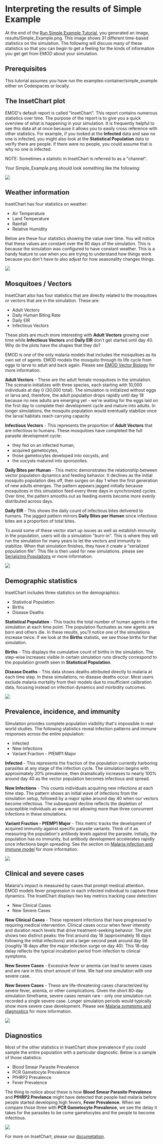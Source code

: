# Interpreting the results of Simple Example

At the end of the [Run Simple Example Tutorial](tutorial_run_simple_example.md), you generated
an image, results/Simple_Example.png.  This image shows 31 different time-based statistics
on the simulation.  The following will discuss many of these statistics so that you
can begin to get a feeling for the kinds of information you get get from EMOD about
your simulation.

## Prerequisites

This tutorial assumes you have run the examples-container/simple_example either on
Codespaces or locally.

## The InsetChart plot

EMOD's default report is called "InsetChart".  This report contains numerous statistics
over time.  The purpose of the report is to give you a quick overview of what is happening
in your simulation.  It is frequently helpful to see this data all at once because it allows
you to easily cross reference with other statistics.  For example, if you looked at the
**Infected** data and saw no one is infected, you might also look at the **Statistical Population**
data to verify there are people.  If there were no people, you could assume that is why
no one is infected.

NOTE:  Sometimes a statistic in InsetChart is referred to as a "channel".

Your Simple_Example.png should look something like the following:

![](media/tutorial_17_understand_results.png)

## Weather information

InsetChart has four statistics on weather:
- Air Temperature
- Land Temperature
- Rainfall
- Relative Humidity

Below are these four statistics showing the value over time.  You will notice that these values
are constant over the 80 days of the simulation.  This is because the simulation was configured
to have constant weather.  This is a handy feature to use when you are trying to understand how
things work because you don't have to also adjust for how seasonality changes things.

![](media/tutorial_18_weather.png)

## Mosquitoes / Vectors

InsetChart also has four statistics that are directly related to the mosquitoes or vectors that
are in the simulation.  These are:
- Adult Vectors
- Daily Human Biting Rate
- Daily EIR
- Infectious Vectors

These plots are much more interesting with **Adult Vectors** growing over time while **Infectious Vectors**
and **Daily EIR** don't get started until day 40.  Why do the plots have the shapes that they do?

EMOD is one of the only malaria models that includes the mosquitoes as its own set of agents.
EMOD models the mosquito through its life cycle from eggs to larve to adult and back again.
Please see [EMOD Vector Biology](https://docs.idmod.org/projects/emodpy-malaria/en/latest/emod/vector-model-overview.html)
for more information.

**Adult Vectors** - These are the adult female mosquitoes in the simulation. The scenario initializes with three species,
each starting with 10,000 individuals at day 0 (30,000 total). The simulation is initialized without
eggs or larva and, therefore, the adult population drops rapidly until day 18 because no new adults
are emerging yet - we're waiting for the eggs laid on the first day to complete their development
cycle and mature into adults. In longer simulations, the mosquito population would eventually
stabilize once the larval habitats reach carrying capacity

**Infectious Vectors** - This represents the proportion of **Adult Vectors** that are infectious to humans. These
mosquitoes have completed the full parasite development cycle:
- they fed on an infected human,
- acquired gametocytes,
- those gametocytes developed into oocysts, and
- the oocysts matured into sporozoites.

**Daily Bites per Human** - This metric demonstrates the relationship between vector
population dynamics and feeding behavior. It declines as the initial mosquito population
dies off, then surges on day 1 when the first generation of new adults emerges. The pattern
appears jagged initially because mosquitoes in this simulation feed every three days in
synchronized cycles. Over time, the pattern smooths out as feeding events become more evenly
distributed across days.

**Daily EIR** - This shows the daily count of infectious bites delivered to humans. The jagged pattern
mirrors **Daily Bites per Human** since infectious bites are a proportion of total bites.

To avoid some of these vector start up issues as well as establish immunity in the population,
users will do a simulation "burn-in".  This is where they will run the simulation for many
years to let the vectors and immunity to stabilize.  When that simulation finishes, they have
it create a "serialized population file".  This file is then used for new simulations.
please see [Serializing Populaitons](https://docs.idmod.org/projects/emodpy-malaria/en/latest/emod/software-serializing-pops.html) 
or more information.

![](media/tutorial_19_vectors.png)

## Demographic statistics

InsetChart includes three statistics on the demographics:
- Statistical Population
- Births
- Disease Deaths

**Statistical Population** - This tracks the total number of human agents in the
simulation at each time point.  The population fluctuates as new agents are born
and others die. In these results, you'll notice one of the simulations increase twice.
If we look at the **Births** statistic, we see those births for that simulation.

**Births** - This displays the cumulative count of births in the simulation. The
step-wise increases visible in certain simulation runs directly correspond to the
population growth seen in **Statistical Population**.

**Disease Deaths** - This data shows deaths attributed directly to malaria at each
time step. In these simulations, no disease deaths occur. Most users exclude malaria
mortality from their models due to insufficient calibration data, focusing instead
on infection dynamics and morbidity outcomes.

![](media/tutorial_20_demographics.png)

## Prevalence, incidence, and immunity

Simulation provides complete population visibility that's impossible in real-world
studies. The following statistics reveal infection patterns and immune responses
across the entire population:
- Infected
- New Infections
- Variant Fraction - PfEMP1 Major

**Infected** - This represents the fraction of the population currently harboring
parasites at any stage of the infection cycle. The simulation begins with approximately
20% prevalence, then dramatically increases to nearly 100% around day 40 as the vector
population becomes infectious and spread.

**New Infections** - This counts individuals acquiring new infections at each time step.
The pattern shows an initial wave of infections from the simulation setup, followed by
a major spike around day 40 when our vectors become infectious. The subsequent decline
reflects the depletion of susceptible individuals as we are not allowing more than
three concurrent infections in these simulations.

**Variant Fraction - PfEMP1 Major** - This metric tracks the development of acquired
immunity against specific parasite variants. Think of it as measuring the population's
antibody levels against the parasite. Initially, the population has no immunity, but
antibody development accelerates rapidly once infections begin spreading. See the section on
[Malaria infection and immune model](https://docs.idmod.org/projects/emodpy-malaria/en/latest/emod/malaria-model-infection-immunity.html)
for more information.

![](media/tutorial_21_prevalence.png)

## Clinical and severe cases

Malaria's impact is measured by cases that prompt medical attention. EMOD models fever
progression in each infected individual to capture these dynamics. The InsetChart displays
two key metrics tracking case detection:
- New Clinical Cases
- New Severe Cases

**New Clinical Cases** - These represent infections that have progressed to requiring medical
intervention. Clinical cases occur when fever intensity and duration reach levels that drive
treatment-seeking behavior. The plot shows two distinct peaks: the first around day 18
(approximately 18 days following the initial infections) and a larger second peak around day 58
(roughly 18 days after the major infection surge on day 40). This 18-day delay reflects the
typical incubation period from infection to clinical symptoms.

**New Severe Cases** - Excessive fever or anemia can lead to severe cases and are rare in this
short amount of time.  We had one simulation with one severe case.

**New Severe Cases** - These are life-threatening cases characterized by severe fever, anemia,
or other complications. Given the short 80-day simulation timeframe, severe cases remain rare - only
one simulation run recorded a single severe case. Longer simulation periods would typically show
more severe case development.  Please see
[Malaria symptoms and diagnostics](https://docs.idmod.org/projects/emodpy-malaria/en/latest/emod/malaria-model-symptoms-diagnosis.html)
for more information.

![](media/tutorial_22_cases.png)

## Diagnostics

Most of the other statistics in InsetChart show prevalence if you could sample the entire
population with a particular diagnostic.  Below is a sample of those statistics:
- Blood Smear Parasite Prevalence
- PCR Gametocyte Prevalence
- PfHRP2 Prevalence
- Fever Prevalence

The thing to notice about these is how **Blood Smear Parasite Prevalence** and **PfHRP2 Prevlance**
might have detected that people had malaria before people started developing high fevers,
**Fever Prevalence**.  When we compare those three with **PCR Gametocyte Prevalence**, we
see the delay it takes for the parasites to be come gametocytes and the people to become
infectious.

![](media/tutorial_23_diagnostics.png)

For more on InsetChart, please our
[documetation](https://docs.idmod.org/projects/emodpy-malaria/en/latest/emod/software-report-inset-chart.html).

